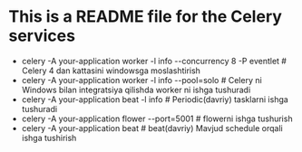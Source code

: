 # This is a README file for the Celery services
- celery -A your-application worker -l info --concurrency 8 -P eventlet # Celery 4 dan kattasini windowsga moslashtirish
- celery -A your-application worker -l info --pool=solo # Celery ni Windows bilan integratsiya qilishda worker ni ishga tushuradi
- celery -A your-application beat -l info # Periodic(davriy) tasklarni ishga tushuradi
- celery -A your-application flower --port=5001 # flowerni ishga tushurish
- celery -A your-application beat # beat(davriy) Mavjud schedule orqali ishga tushirish